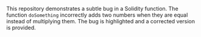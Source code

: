 This repository demonstrates a subtle bug in a Solidity function. The function `doSomething` incorrectly adds two numbers when they are equal instead of multiplying them. The bug is highlighted and a corrected version is provided.